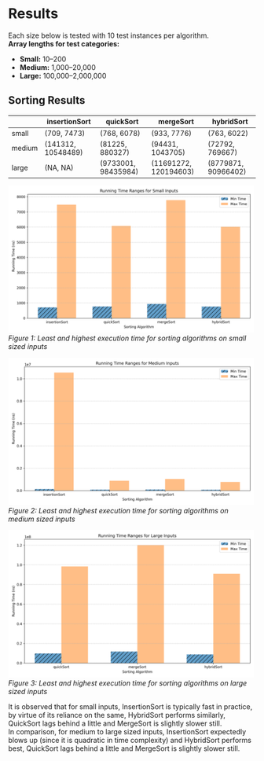 # Results

Each size below is tested with 10 test instances per algorithm.  
**Array lengths for test categories:**

- **Small:** 10–200
- **Medium:** 1,000–20,000
- **Large:** 100,000–2,000,000

## Sorting Results

|           | **insertionSort**       | **quickSort**           | **mergeSort**           | **hybridSort**          |
|-----------|-------------------------|-------------------------|-------------------------|-------------------------|
| small     | (709, 7473)             | (768, 6078)             | (933, 7776)             | (763, 6022)             |
| medium    | (141312, 10548489)      | (81225, 880327)         | (94431, 1043705)        | (72792, 769667)         |
| large     | (NA, NA)                | (9733001, 98435984)     | (11691272, 120194603)   | (8779871, 90966402)     |

<p>
  <img src="sorting-stats-small.png" alt="Running Times on Small Inputs" width="500" height="300" />
  <br />
  <em>Figure 1: Least and highest execution time for sorting algorithms on small sized inputs</em>
</p>

<p>
  <img src="sorting-stats-medium.png" alt="Running Times on Medium Inputs" width="500" height="300" />
  <br />
  <em>Figure 2: Least and highest execution time for sorting algorithms on medium sized inputs</em>
</p>

<p>
  <img src="sorting-stats-large.png" alt="Running Times on Large Inputs" width="500" height="300" />
  <br />
  <em>Figure 3: Least and highest execution time for sorting algorithms on large sized inputs</em>
</p>

It is observed that for small inputs, InsertionSort is typically fast in practice, by virtue of its reliance on the same, HybridSort performs similarly, QuickSort lags behind a little and MergeSort is slightly slower still.  
In comparison, for medium to large sized inputs, InsertionSort expectedly blows up (since it is quadratic in time complexity) and HybridSort performs best, QuickSort lags behind a little and MergeSort is slightly slower still.
